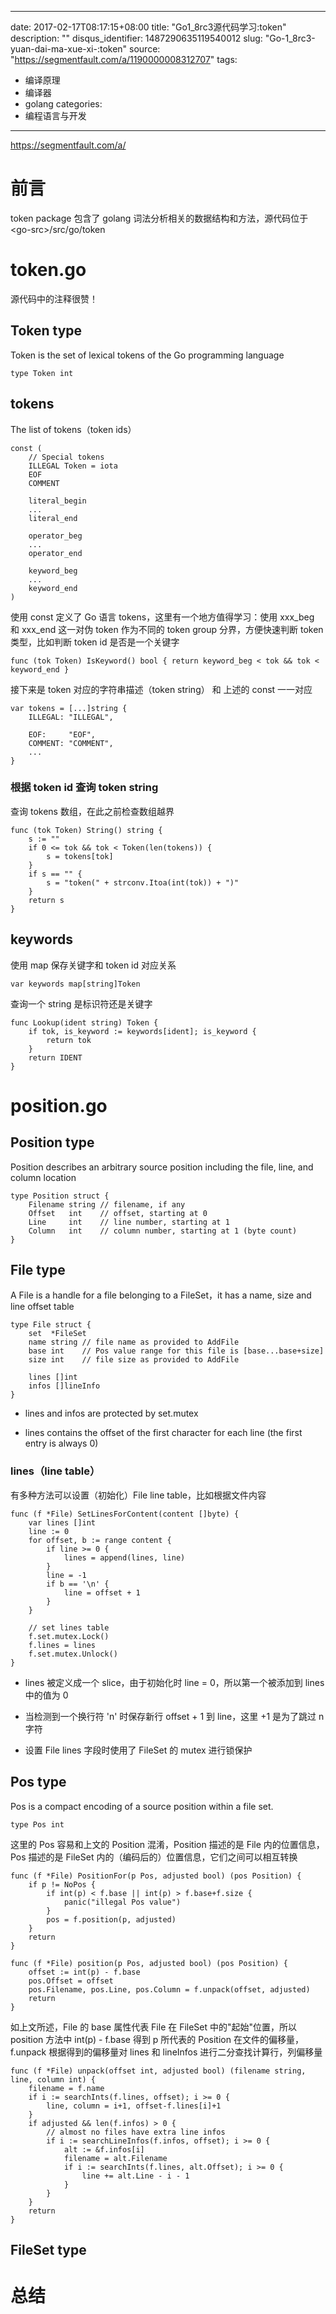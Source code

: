 
---
date: 2017-02-17T08:17:15+08:00
title: "Go1_8rc3源代码学习:token"
description: ""
disqus_identifier: 1487290635119540012
slug: "Go-1_8rc3-yuan-dai-ma-xue-xi-:token"
source: "https://segmentfault.com/a/1190000008312707"
tags: 
- 编译原理 
- 编译器 
- golang 
categories:
- 编程语言与开发
---

https://segmentfault.com/a/

前言
====

token package 包含了 golang 词法分析相关的数据结构和方法，源代码位于
\<go-src\>/src/go/token

token.go
========

源代码中的注释很赞！

Token type
----------

Token is the set of lexical tokens of the Go programming language

    type Token int

tokens
------

The list of tokens（token ids）

    const (
        // Special tokens
        ILLEGAL Token = iota
        EOF
        COMMENT

        literal_begin
        ...
        literal_end

        operator_beg
        ...
        operator_end

        keyword_beg
        ...
        keyword_end
    )

使用 const 定义了 Go 语言 tokens，这里有一个地方值得学习：使用 xxx\_beg
和 xxx\_end 这一对伪 token 作为不同的 token group 分界，方便快速判断
token 类型，比如判断 token id 是否是一个关键字

    func (tok Token) IsKeyword() bool { return keyword_beg < tok && tok < keyword_end }

接下来是 token 对应的字符串描述（token string） 和 上述的 const 一一对应

    var tokens = [...]string {
        ILLEGAL: "ILLEGAL",

        EOF:     "EOF",
        COMMENT: "COMMENT",
        ...
    }

### 根据 token id 查询 token string

查询 tokens 数组，在此之前检查数组越界

    func (tok Token) String() string {
        s := ""
        if 0 <= tok && tok < Token(len(tokens)) {
            s = tokens[tok]
        }
        if s == "" {
            s = "token(" + strconv.Itoa(int(tok)) + ")"
        }
        return s
    }

keywords
--------

使用 map 保存关键字和 token id 对应关系

    var keywords map[string]Token

查询一个 string 是标识符还是关键字

    func Lookup(ident string) Token {
        if tok, is_keyword := keywords[ident]; is_keyword {
            return tok
        }
        return IDENT
    }

position.go
===========

Position type
-------------

Position describes an arbitrary source position including the file,
line, and column location

    type Position struct {
        Filename string // filename, if any
        Offset   int    // offset, starting at 0
        Line     int    // line number, starting at 1
        Column   int    // column number, starting at 1 (byte count)
    }

File type
---------

A File is a handle for a file belonging to a FileSet，it has a name,
size and line offset table

    type File struct {
        set  *FileSet
        name string // file name as provided to AddFile
        base int    // Pos value range for this file is [base...base+size]
        size int    // file size as provided to AddFile

        lines []int 
        infos []lineInfo
    }

-   lines and infos are protected by set.mutex

-   lines contains the offset of the first character for each line (the
    first entry is always 0)

### lines（line table）

有多种方法可以设置（初始化）File line table，比如根据文件内容

    func (f *File) SetLinesForContent(content []byte) {
        var lines []int
        line := 0
        for offset, b := range content {
            if line >= 0 {
                lines = append(lines, line)
            }
            line = -1
            if b == '\n' {
                line = offset + 1
            }
        }

        // set lines table
        f.set.mutex.Lock()
        f.lines = lines
        f.set.mutex.Unlock()
    }

-   lines 被定义成一个 slice，由于初始化时 line = 0，所以第一个被添加到
    lines 中的值为 0

-   当检测到一个换行符 'n' 时保存新行 offset + 1 到 line，这里 +1
    是为了跳过 n 字符

-   设置 File lines 字段时使用了 FileSet 的 mutex 进行锁保护

Pos type
--------

Pos is a compact encoding of a source position within a file set.

    type Pos int

这里的 Pos 容易和上文的 Position 混淆，Position 描述的是 File
内的位置信息，Pos 描述的是 FileSet
内的（编码后的）位置信息，它们之间可以相互转换

    func (f *File) PositionFor(p Pos, adjusted bool) (pos Position) {
        if p != NoPos {
            if int(p) < f.base || int(p) > f.base+f.size {
                panic("illegal Pos value")
            }
            pos = f.position(p, adjusted)
        }
        return
    }

    func (f *File) position(p Pos, adjusted bool) (pos Position) {
        offset := int(p) - f.base
        pos.Offset = offset
        pos.Filename, pos.Line, pos.Column = f.unpack(offset, adjusted)
        return
    }

如上文所述，File 的 base 属性代表 File 在 FileSet 中的"起始"位置，所以
position 方法中 int(p) - f.base 得到 p 所代表的 Position
在文件的偏移量，f.unpack 根据得到的偏移量对 lines 和 lineInfos
进行二分查找计算行，列偏移量

    func (f *File) unpack(offset int, adjusted bool) (filename string, line, column int) {
        filename = f.name
        if i := searchInts(f.lines, offset); i >= 0 {
            line, column = i+1, offset-f.lines[i]+1
        }
        if adjusted && len(f.infos) > 0 {
            // almost no files have extra line infos
            if i := searchLineInfos(f.infos, offset); i >= 0 {
                alt := &f.infos[i]
                filename = alt.Filename
                if i := searchInts(f.lines, alt.Offset); i >= 0 {
                    line += alt.Line - i - 1
                }
            }
        }
        return
    }

FileSet type
------------

总结
====

